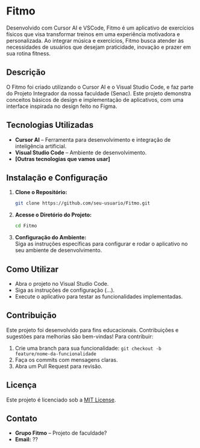 # Fitmo
 Desenvolvido com Cursor AI e VSCode, Fitmo é um aplicativo de exercícios físicos que visa transformar treinos em uma experiência motivadora e personalizada. Ao integrar música e exercícios, Fitmo busca atender às necessidades de usuários que desejam praticidade, inovação e prazer em sua rotina fitness.

## Descrição

O Fitmo foi criado utilizando o Cursor AI e o Visual Studio Code, e faz parte do Projeto Integrador da nossa faculdade (Senac). Este projeto demonstra conceitos básicos de design e implementação de aplicativos, com uma interface inspirada no design feito no Figma.

## Tecnologias Utilizadas

- **Cursor AI** – Ferramenta para desenvolvimento e integração de inteligência artificial.
- **Visual Studio Code** – Ambiente de desenvolvimento.
- **[Outras tecnologias que vamos usar]**

## Instalação e Configuração

1. **Clone o Repositório:**

   ```bash
   git clone https://github.com/seu-usuario/Fitmo.git
   ```

2. **Acesse o Diretório do Projeto:**

   ```bash
   cd Fitmo
   ```
   
3. **Configuração do Ambiente:**  
   Siga as instruções específicas para configurar e rodar o aplicativo no seu ambiente de desenvolvimento.

## Como Utilizar

- Abra o projeto no Visual Studio Code.
- Siga as instruções de configuração (...).
- Execute o aplicativo para testar as funcionalidades implementadas.

## Contribuição

Este projeto foi desenvolvido para fins educacionais. Contribuições e sugestões para melhorias são bem-vindas! Para contribuir:
1. Crie uma branch para sua funcionalidade: `git checkout -b feature/nome-da-funcionalidade`
2. Faça os commits com mensagens claras.
3. Abra um Pull Request para revisão.

## Licença

Este projeto é licenciado sob a [MIT License](LICENSE).

## Contato

- **Grupo Fitmo** – Projeto de faculdade?
- **Email:** ??
